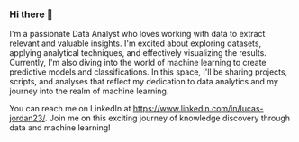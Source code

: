 ### Hi there 👋
I'm a passionate Data Analyst who loves working with data to extract relevant and valuable insights. I'm excited about exploring datasets, applying analytical techniques, and effectively visualizing the results. Currently, I'm also diving into the world of machine learning to create predictive models and classifications. In this space, I'll be sharing projects, scripts, and analyses that reflect my dedication to data analytics and my journey into the realm of machine learning.

You can reach me on LinkedIn at https://www.linkedin.com/in/lucas-jordan23/. Join me on this exciting journey of knowledge discovery through data and machine learning!

<!--
**lucasj23/lucasj23** is a ✨ _special_ ✨ repository because its `README.md` (this file) appears on your GitHub profile.

Here are some ideas to get you started:

- 🔭 I’m currently working on ...
- 🌱 I’m currently learning ...
- 👯 I’m looking to collaborate on ...
- 🤔 I’m looking for help with ...
- 💬 Ask me about ...
- 📫 How to reach me: ...
- 😄 Pronouns: ...
- ⚡ Fun fact: ...
-->
